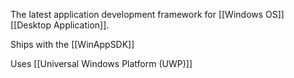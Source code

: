 The latest application development framework for [[Windows OS]] [[Desktop Application]].

Ships with the [[WinAppSDK]]

Uses [[Universal Windows Platform (UWP)]]